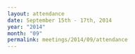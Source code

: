 ```yaml
---
layout: attendance
date: September 15th - 17th, 2014
year: "2014"
month: "09"
permalink: meetings/2014/09/attendance
---
```


